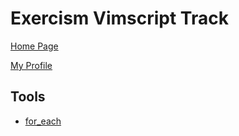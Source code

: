 # Exercism Vimscript Track

[Home Page](https://exercism.org/tracks/lua)

[My Profile](https://exercism.org/profiles/vpayno)


## Tools

- [for_each](./for_each)

